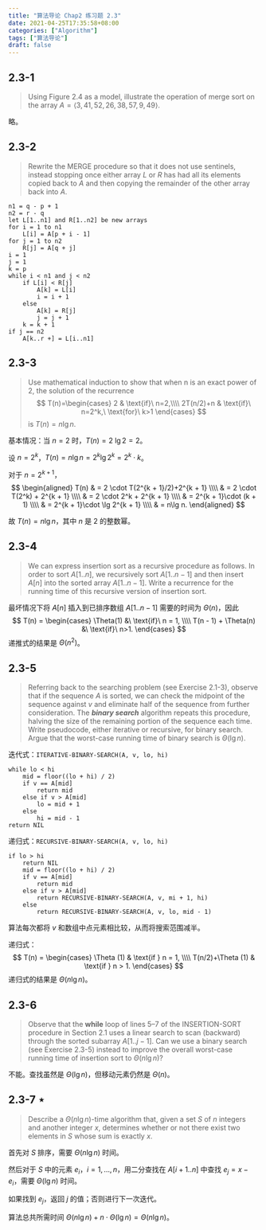 ```yaml
---
title: "算法导论 Chap2 练习题 2.3"
date: 2021-04-25T17:35:58+08:00
categories: ["Algorithm"]
tags: ["算法导论"]
draft: false
---
```


## 2.3-1

> Using Figure 2.4 as a model, illustrate the operation of merge sort on the array
> $A = \langle 3, 41, 52, 26, 38, 57, 9, 49\rangle$.

<!--more-->

略。

## 2.3-2

> Rewrite the $\text{MERGE}$ procedure so that it does not use sentinels, instead stopping once either array $L$ or $R$ has had all its elements copied back to $A$ and then copying the remainder of the other array back into $A$.

```
n1 = q - p + 1
n2 = r - q
let L[1..n1] and R[1..n2] be new arrays
for i = 1 to n1
	L[i] = A[p + i - 1]
for j = 1 to n2
	R[j] = A[q + j]
i = 1
j = 1
k = p
while i < n1 and j < n2
    if L[i] < R[j]
        A[k] = L[i]
        i = i + 1
    else
        A[k] = R[j]
        j = j + 1
    k = k + 1
if j == n2
    A[k..r +] = L[i..n1]
```

## 2.3-3

> Use mathematical induction to show that when n is an exact power of 2, the solution of the recurrence
> $$
> T(n)=\begin{cases}
> 2 & \text{if}\ n=2,\\\\
> 2T(n/2)+n & \text{if}\ n=2^k,\ \text{for}\ k>1
> \end{cases}
> $$
> is $T(n)=n\lg n$.

基本情况：当 $n=2$ 时，$T(n)=2\ \lg 2 = 2$。

设 $n=2^k$，$T(n)=n\lg n=2^k\lg 2^k=2^k\cdot k$。

对于 $n=2^{k+1}$，
$$
\begin{aligned}
T(n) & = 2 \cdot T(2^{k + 1}/2)+2^{k + 1} \\\\
     & = 2 \cdot T(2^k) + 2^{k + 1} \\\\
     & = 2 \cdot 2^k + 2^{k + 1} \\\\
     & = 2^{k + 1}\cdot (k + 1) \\\\
     & = 2^{k + 1}\cdot \lg 2^{k + 1} \\\\
     & = n\lg n.
\end{aligned}
$$

故 $T(n)=n\lg n$，其中 $n$ 是 2 的整数幂。

## 2.3-4

> We can express insertion sort as a recursive procedure as follows. In order to sort $A[1..n]$, we recursively sort $A[1..n - 1]$ and then insert $A[n]$ into the sorted array $A[1..n - 1]$. Write a recurrence for the running time of this recursive version of insertion sort.

最坏情况下将 $A[n]$ 插入到已排序数组 $A[1..n - 1]$ 需要的时间为 $\Theta(n)$，因此
$$
T(n) =
\begin{cases}
\Theta(1) &\ \text{if}\ n = 1, \\\\
T(n - 1) + \Theta(n) &\ \text{if}\ n>1.
\end{cases}
$$
递推式的结果是 $\Theta(n^2)$。

## 2.3-5

> Referring back to the searching problem (see Exercise 2.1-3), observe that if the sequence $A$ is sorted, we can check the midpoint of the sequence against $v$ and eliminate half of the sequence from further consideration. The **_binary search_** algorithm repeats this procedure, halving the size of the remaining portion of the sequence each time. Write pseudocode, either iterative or recursive, for binary search. Argue that the worst-case running time of binary search is $\Theta(\lg n)$.

迭代式：`ITERATIVE-BINARY-SEARCH(A, v, lo, hi)`

```
while lo < hi
    mid = floor((lo + hi) / 2)
    if v == A[mid]
        return mid
    else if v > A[mid]
        lo = mid + 1
    else
        hi = mid - 1
return NIL
```

递归式：`RECURSIVE-BINARY-SEARCH(A, v, lo, hi)`

```
if lo > hi
    return NIL
    mid = floor((lo + hi) / 2)
    if v == A[mid]
        return mid
    else if v > A[mid]
        return RECURSIVE-BINARY-SEARCH(A, v, mi + 1, hi)
    else
        return RECURSIVE-BINARY-SEARCH(A, v, lo, mid - 1)
```

算法每次都将 $v$ 和数组中点元素相比较，从而将搜索范围减半。

递归式：
$$
T(n) =
\begin{cases}
\Theta (1) & \text{if } n = 1, \\\\
T(n/2)+\Theta (1) & \text{if } n > 1.
\end{cases}
$$
递归式的结果是 $\Theta(n\lg n)$。

## 2.3-6

> Observe that the **while** loop of lines 5–7 of the $\text{INSERTION-SORT}$ procedure in Section 2.1 uses a linear search to scan (backward) through the sorted subarray $A[1..j - 1]$. Can we use a binary search (see Exercise 2.3-5) instead to improve the overall worst-case running time of insertion sort to $\Theta(n\lg n)$?

不能。查找虽然是 $\Theta(\lg n)$，但移动元素仍然是 $\Theta(n)$。

## 2.3-7 $\star$

> Describe a $\Theta(n\lg n)$-time algorithm that, given a set $S$ of $n$ integers and another integer $x$, determines whether or not there exist two elements in $S$ whose sum is exactly $x$.

首先对 $S$ 排序，需要 $\Theta(n\lg n)$ 时间。

然后对于 $S$ 中的元素 $e_i$，$i = 1,\dots,n$，用二分查找在 $A[i + 1..n]$ 中查找 $e_j = x - e_i$，需要 $\Theta(\lg n)$ 时间。

如果找到 $e_j$，返回 $j$ 的值；否则进行下一次迭代。

算法总共所需时间 $\Theta(n\lg n) + n\cdot \Theta(\lg n)=\Theta(n\lg n)$。